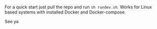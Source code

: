 For a quick start just pull the repo and run ```sh rundev.sh```. Works for Linux based systems with installed Docker and Docker-compose.

See ya
